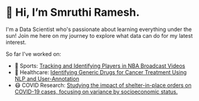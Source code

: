 <h1> 👋 Hi, I’m Smruthi Ramesh. </h1>

I'm a Data Scientist who's passionate about learning everything under the sun! 
Join me here on my journey to explore what data can do for my latest interest.

So far I've worked on:

- 🏀 Sports: <a href=https://github.com/nalin1096/DS5500_Player_Tracking_and_Identification_NBA> Tracking and Identifying Players in NBA Broadcast Videos </a>
- 💊 Healthcare: <a href=https://github.com/sejaldua/IBM-research-challenge> Identifying Generic Drugs for Cancer Treatment Using NLP and User-Annotation </a>
- 😷 COVID Research: <a href=https://github.com/smruthiramesh/MIT_COVID-19_Datathon> Studying the impact of shelter-in-place orders on COVID-19 cases, focusing on variance by socioeconomic status. </a>

<!---
smruthiramesh/smruthiramesh is a ✨ special ✨ repository because its `README.md` (this file) appears on your GitHub profile.
You can click the Preview link to take a look at your changes.
--->
